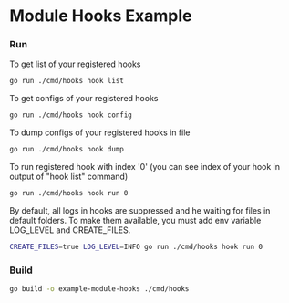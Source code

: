 # Module Hooks Example

### Run

To get list of your registered hooks
```bash
go run ./cmd/hooks hook list
```

To get configs of your registered hooks
```bash
go run ./cmd/hooks hook config
```

To dump configs of your registered hooks in file
```bash
go run ./cmd/hooks hook dump
```

To run registered hook with index '0' (you can see index of your hook in output of "hook list" command)
```bash
go run ./cmd/hooks hook run 0
```

By default, all logs in hooks are suppressed and he waiting for files in default folders. 
To make them available, you must add env variable LOG_LEVEL and CREATE_FILES.
```bash
CREATE_FILES=true LOG_LEVEL=INFO go run ./cmd/hooks hook run 0
```

### Build
```bash
go build -o example-module-hooks ./cmd/hooks 
```
